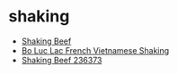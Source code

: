 # shaking

 * [Shaking Beef](../../index/s/shaking-beef-236373.json)
 * [Bo Luc Lac French Vietnamese Shaking](../../index/b/bo-luc-lac-french-vietnamese-shaking.json)
 * [Shaking Beef 236373](../../index/s/shaking-beef-236373.json)
